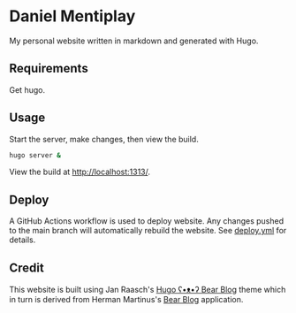 # Daniel Mentiplay

My personal website written in markdown and generated with Hugo.

## Requirements

Get hugo.

## Usage

Start the server, make changes, then view the build.

```bash
hugo server &
```

View the build at <http://localhost:1313/>.

## Deploy

A GitHub Actions workflow is used to deploy website. Any changes pushed to the main branch will automatically rebuild the website. See [deploy.yml](.github/workflows/deploy.yml) for details.

## Credit

This website is built using Jan Raasch's [Hugo ʕ•ᴥ•ʔ Bear Blog](https://github.com/janraasch/hugo-bearblog/) theme which in turn is derived from Herman Martinus's [Bear Blog](https://github.com/HermanMartinus/bearblog/) application.
